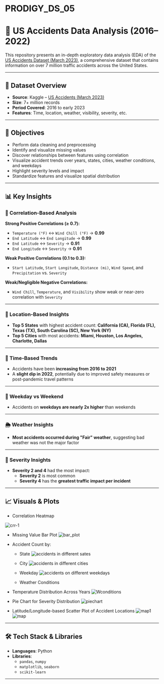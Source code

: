 # PRODIGY_DS_05

# 🚧 US Accidents Data Analysis (2016–2022)

This repository presents an in-depth exploratory data analysis (EDA) of the [US Accidents Dataset (March 2023)](https://www.kaggle.com/datasets/sobhanmoosavi/us-accidents), a comprehensive dataset that contains information on over 7 million traffic accidents across the United States.

---

## 📁 Dataset Overview

- **Source**: Kaggle – [US Accidents (March 2023)](https://www.kaggle.com/datasets/sobhanmoosavi/us-accidents)
- **Size**: 7+ million records
- **Period Covered**: 2016 to early 2023
- **Features**: Time, location, weather, visibility, severity, etc.

---

## 📌 Objectives

- Perform data cleaning and preprocessing
- Identify and visualize missing values
- Discover relationships between features using correlation
- Visualize accident trends over years, states, cities, weather conditions, and weekdays
- Highlight severity levels and impact
- Standardize features and visualize spatial distribution

---

## 📊 Key Insights

### 🔷 Correlation-Based Analysis

**Strong Positive Correlations (≥ 0.7):**
- `Temperature (°F)` ↔ `Wind Chill (°F)` → **0.99**
- `End Latitude` ↔ `End Longitude` → **0.99**
- `End Latitude` ↔ `Severity` → **0.91**
- `End Longitude` ↔ `Severity` → **0.91**

**Weak Positive Correlations (0.1 to 0.3):**
- `Start Latitude`, `Start Longitude`, `Distance (mi)`, `Wind Speed`, and `Precipitation` vs. `Severity`

**Weak/Negligible Negative Correlations:**
- `Wind Chill`, `Temperature`, and `Visibility` show weak or near-zero correlation with `Severity`

---

### 📍 Location-Based Insights

- **Top 5 States** with highest accident count: **California (CA), Florida (FL), Texas (TX), South Carolina (SC), New York (NY)**
- **Top 5 Cities** with most accidents: **Miami, Houston, Los Angeles, Charlotte, Dallas**

---

### 📆 Time-Based Trends

- Accidents have been **increasing from 2016 to 2021**
- A **slight dip in 2022**, potentially due to improved safety measures or post-pandemic travel patterns

---

### 📅 Weekday vs Weekend

- Accidents on **weekdays are nearly 2x higher** than weekends

---

### 🌦️ Weather Insights

- **Most accidents occurred during "Fair" weather**, suggesting bad weather was not the major factor

---

### 🚨 Severity Insights

- **Severity 2 and 4** had the most impact:
  - **Severity 2** is most common
  - **Severity 4** has the **greatest traffic impact per incident**

---

## 📈 Visuals & Plots

- Correlation Heatmap

 ![crr-1](https://github.com/user-attachments/assets/089813e4-feee-4e85-b184-34ee276c5988)
- Missing Value Bar Plot
  ![bar_plot](https://github.com/user-attachments/assets/d71d636a-94ba-4da7-a89e-5f38a1f8f987)
- Accident Count by:
  - State
   ![accidents in different sates](https://github.com/user-attachments/assets/9152980c-6802-485e-ba37-509f0cf92d9c)

  - City
   ![accidents in different cities](https://github.com/user-attachments/assets/23ae49ff-7496-4243-865e-3e72cf6b6475)

  
  - Weekday
    ![accidents on different weekdays](https://github.com/user-attachments/assets/aaa66de3-70cd-4bcf-a428-adabe97bed4f)

  - Weather Conditions
- Temperature Distribution Across Years
  ![Wconditions](https://github.com/user-attachments/assets/79614ad7-55eb-4931-b3fe-bcfd3796a00c)

- Pie Chart for Severity Distribution
 ![piechart](https://github.com/user-attachments/assets/5b1fe60a-936e-4fad-b53c-bd4bf5c38fe9)

- Latitude/Longitude-based Scatter Plot of Accident Locations
 ![map1](https://github.com/user-attachments/assets/011497e8-71ac-42ab-af8b-b736cbc8d828)
![map](https://github.com/user-attachments/assets/c7d1f309-3e3a-4632-aaf7-171402d82062)


---

## 🛠️ Tech Stack & Libraries

- **Languages**: Python
- **Libraries**:
  - `pandas`, `numpy`
  - `matplotlib`, `seaborn`
  - `scikit-learn`

---


